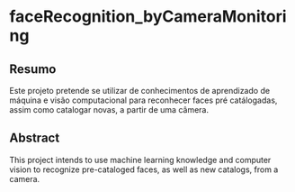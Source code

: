 # faceRecognition_byCameraMonitoring
## Resumo
Este projeto pretende se utilizar de conhecimentos de aprendizado de máquina e visão computacional para reconhecer faces pré catálogadas, assim como catalogar novas, a partir de uma câmera.

## Abstract
This project intends to use machine learning knowledge and computer vision to recognize pre-cataloged faces, as well as new catalogs, from a camera. 